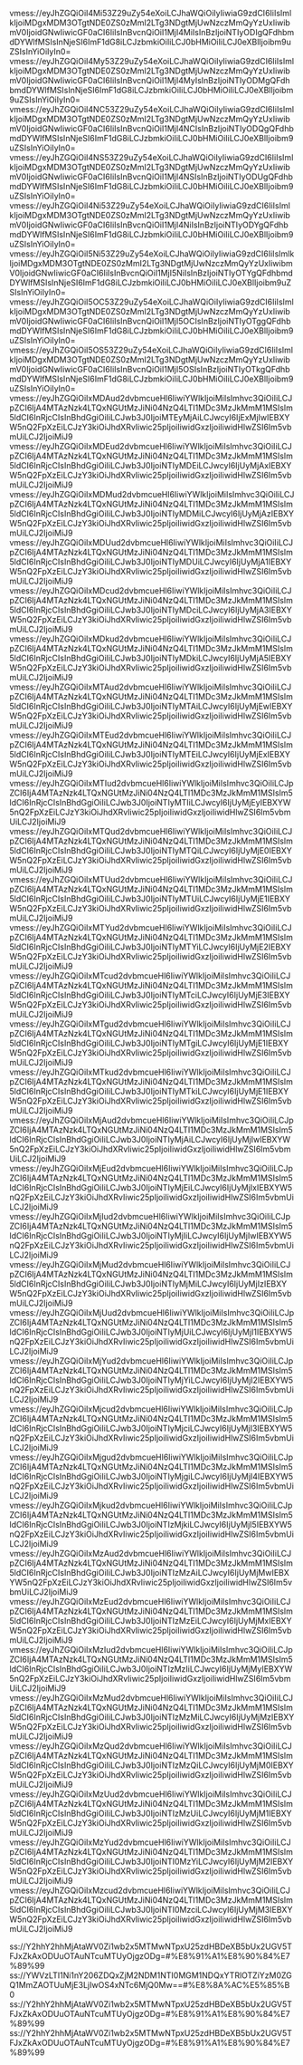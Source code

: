 vmess://eyJhZGQiOiI4Mi53Z29uZy54eXoiLCJhaWQiOiIyIiwiaG9zdCI6IiIsImlkIjoiMDgxMDM3OTgtNDE0ZS0zMmI2LTg3NDgtMjUwNzczMmQyYzUxIiwibmV0IjoidGNwIiwicGF0aCI6IiIsInBvcnQiOiI1MjI4MiIsInBzIjoiNTIyODIgQFdhbmdDYWlfMSIsInNjeSI6ImF1dG8iLCJzbmkiOiIiLCJ0bHMiOiIiLCJ0eXBlIjoibm9uZSIsInYiOiIyIn0=
vmess://eyJhZGQiOiI4My53Z29uZy54eXoiLCJhaWQiOiIyIiwiaG9zdCI6IiIsImlkIjoiMDgxMDM3OTgtNDE0ZS0zMmI2LTg3NDgtMjUwNzczMmQyYzUxIiwibmV0IjoidGNwIiwicGF0aCI6IiIsInBvcnQiOiI1MjI4MyIsInBzIjoiNTIyODMgQFdhbmdDYWlfMSIsInNjeSI6ImF1dG8iLCJzbmkiOiIiLCJ0bHMiOiIiLCJ0eXBlIjoibm9uZSIsInYiOiIyIn0=
vmess://eyJhZGQiOiI4NC53Z29uZy54eXoiLCJhaWQiOiIyIiwiaG9zdCI6IiIsImlkIjoiMDgxMDM3OTgtNDE0ZS0zMmI2LTg3NDgtMjUwNzczMmQyYzUxIiwibmV0IjoidGNwIiwicGF0aCI6IiIsInBvcnQiOiI1MjI4NCIsInBzIjoiNTIyODQgQFdhbmdDYWlfMSIsInNjeSI6ImF1dG8iLCJzbmkiOiIiLCJ0bHMiOiIiLCJ0eXBlIjoibm9uZSIsInYiOiIyIn0=
vmess://eyJhZGQiOiI4NS53Z29uZy54eXoiLCJhaWQiOiIyIiwiaG9zdCI6IiIsImlkIjoiMDgxMDM3OTgtNDE0ZS0zMmI2LTg3NDgtMjUwNzczMmQyYzUxIiwibmV0IjoidGNwIiwicGF0aCI6IiIsInBvcnQiOiI1MjI4NSIsInBzIjoiNTIyODUgQFdhbmdDYWlfMSIsInNjeSI6ImF1dG8iLCJzbmkiOiIiLCJ0bHMiOiIiLCJ0eXBlIjoibm9uZSIsInYiOiIyIn0=
vmess://eyJhZGQiOiI4Ni53Z29uZy54eXoiLCJhaWQiOiIyIiwiaG9zdCI6IiIsImlkIjoiMDgxMDM3OTgtNDE0ZS0zMmI2LTg3NDgtMjUwNzczMmQyYzUxIiwibmV0IjoidGNwIiwicGF0aCI6IiIsInBvcnQiOiI1MjI4NiIsInBzIjoiNTIyODYgQFdhbmdDYWlfMSIsInNjeSI6ImF1dG8iLCJzbmkiOiIiLCJ0bHMiOiIiLCJ0eXBlIjoibm9uZSIsInYiOiIyIn0=
vmess://eyJhZGQiOiI5Ni53Z29uZy54eXoiLCJhaWQiOiIyIiwiaG9zdCI6IiIsImlkIjoiMDgxMDM3OTgtNDE0ZS0zMmI2LTg3NDgtMjUwNzczMmQyYzUxIiwibmV0IjoidGNwIiwicGF0aCI6IiIsInBvcnQiOiI1MjI5NiIsInBzIjoiNTIyOTYgQFdhbmdDYWlfMSIsInNjeSI6ImF1dG8iLCJzbmkiOiIiLCJ0bHMiOiIiLCJ0eXBlIjoibm9uZSIsInYiOiIyIn0=
vmess://eyJhZGQiOiI5OC53Z29uZy54eXoiLCJhaWQiOiIyIiwiaG9zdCI6IiIsImlkIjoiMDgxMDM3OTgtNDE0ZS0zMmI2LTg3NDgtMjUwNzczMmQyYzUxIiwibmV0IjoidGNwIiwicGF0aCI6IiIsInBvcnQiOiI1MjI5OCIsInBzIjoiNTIyOTggQFdhbmdDYWlfMSIsInNjeSI6ImF1dG8iLCJzbmkiOiIiLCJ0bHMiOiIiLCJ0eXBlIjoibm9uZSIsInYiOiIyIn0=
vmess://eyJhZGQiOiI5OS53Z29uZy54eXoiLCJhaWQiOiIyIiwiaG9zdCI6IiIsImlkIjoiMDgxMDM3OTgtNDE0ZS0zMmI2LTg3NDgtMjUwNzczMmQyYzUxIiwibmV0IjoidGNwIiwicGF0aCI6IiIsInBvcnQiOiI1MjI5OSIsInBzIjoiNTIyOTkgQFdhbmdDYWlfMSIsInNjeSI6ImF1dG8iLCJzbmkiOiIiLCJ0bHMiOiIiLCJ0eXBlIjoibm9uZSIsInYiOiIyIn0=
vmess://eyJhZGQiOiIxMDAud2dvbmcueHl6IiwiYWlkIjoiMiIsImhvc3QiOiIiLCJpZCI6IjA4MTAzNzk4LTQxNGUtMzJiNi04NzQ4LTI1MDc3MzJkMmM1MSIsIm5ldCI6InRjcCIsInBhdGgiOiIiLCJwb3J0IjoiMTEyMjAiLCJwcyI6IjExMjIwIEBXYW5nQ2FpXzEiLCJzY3kiOiJhdXRvIiwic25pIjoiIiwidGxzIjoiIiwidHlwZSI6Im5vbmUiLCJ2IjoiMiJ9
vmess://eyJhZGQiOiIxMDEud2dvbmcueHl6IiwiYWlkIjoiMiIsImhvc3QiOiIiLCJpZCI6IjA4MTAzNzk4LTQxNGUtMzJiNi04NzQ4LTI1MDc3MzJkMmM1MSIsIm5ldCI6InRjcCIsInBhdGgiOiIiLCJwb3J0IjoiNTIyMDEiLCJwcyI6IjUyMjAxIEBXYW5nQ2FpXzEiLCJzY3kiOiJhdXRvIiwic25pIjoiIiwidGxzIjoiIiwidHlwZSI6Im5vbmUiLCJ2IjoiMiJ9
vmess://eyJhZGQiOiIxMDMud2dvbmcueHl6IiwiYWlkIjoiMiIsImhvc3QiOiIiLCJpZCI6IjA4MTAzNzk4LTQxNGUtMzJiNi04NzQ4LTI1MDc3MzJkMmM1MSIsIm5ldCI6InRjcCIsInBhdGgiOiIiLCJwb3J0IjoiNTIyMDMiLCJwcyI6IjUyMjAzIEBXYW5nQ2FpXzEiLCJzY3kiOiJhdXRvIiwic25pIjoiIiwidGxzIjoiIiwidHlwZSI6Im5vbmUiLCJ2IjoiMiJ9
vmess://eyJhZGQiOiIxMDUud2dvbmcueHl6IiwiYWlkIjoiMiIsImhvc3QiOiIiLCJpZCI6IjA4MTAzNzk4LTQxNGUtMzJiNi04NzQ4LTI1MDc3MzJkMmM1MSIsIm5ldCI6InRjcCIsInBhdGgiOiIiLCJwb3J0IjoiNTIyMDUiLCJwcyI6IjUyMjA1IEBXYW5nQ2FpXzEiLCJzY3kiOiJhdXRvIiwic25pIjoiIiwidGxzIjoiIiwidHlwZSI6Im5vbmUiLCJ2IjoiMiJ9
vmess://eyJhZGQiOiIxMDcud2dvbmcueHl6IiwiYWlkIjoiMiIsImhvc3QiOiIiLCJpZCI6IjA4MTAzNzk4LTQxNGUtMzJiNi04NzQ4LTI1MDc3MzJkMmM1MSIsIm5ldCI6InRjcCIsInBhdGgiOiIiLCJwb3J0IjoiNTIyMDciLCJwcyI6IjUyMjA3IEBXYW5nQ2FpXzEiLCJzY3kiOiJhdXRvIiwic25pIjoiIiwidGxzIjoiIiwidHlwZSI6Im5vbmUiLCJ2IjoiMiJ9
vmess://eyJhZGQiOiIxMDkud2dvbmcueHl6IiwiYWlkIjoiMiIsImhvc3QiOiIiLCJpZCI6IjA4MTAzNzk4LTQxNGUtMzJiNi04NzQ4LTI1MDc3MzJkMmM1MSIsIm5ldCI6InRjcCIsInBhdGgiOiIiLCJwb3J0IjoiNTIyMDkiLCJwcyI6IjUyMjA5IEBXYW5nQ2FpXzEiLCJzY3kiOiJhdXRvIiwic25pIjoiIiwidGxzIjoiIiwidHlwZSI6Im5vbmUiLCJ2IjoiMiJ9
vmess://eyJhZGQiOiIxMTAud2dvbmcueHl6IiwiYWlkIjoiMiIsImhvc3QiOiIiLCJpZCI6IjA4MTAzNzk4LTQxNGUtMzJiNi04NzQ4LTI1MDc3MzJkMmM1MSIsIm5ldCI6InRjcCIsInBhdGgiOiIiLCJwb3J0IjoiNTIyMTAiLCJwcyI6IjUyMjEwIEBXYW5nQ2FpXzEiLCJzY3kiOiJhdXRvIiwic25pIjoiIiwidGxzIjoiIiwidHlwZSI6Im5vbmUiLCJ2IjoiMiJ9
vmess://eyJhZGQiOiIxMTEud2dvbmcueHl6IiwiYWlkIjoiMiIsImhvc3QiOiIiLCJpZCI6IjA4MTAzNzk4LTQxNGUtMzJiNi04NzQ4LTI1MDc3MzJkMmM1MSIsIm5ldCI6InRjcCIsInBhdGgiOiIiLCJwb3J0IjoiNTIyMTEiLCJwcyI6IjUyMjExIEBXYW5nQ2FpXzEiLCJzY3kiOiJhdXRvIiwic25pIjoiIiwidGxzIjoiIiwidHlwZSI6Im5vbmUiLCJ2IjoiMiJ9
vmess://eyJhZGQiOiIxMTIud2dvbmcueHl6IiwiYWlkIjoiMiIsImhvc3QiOiIiLCJpZCI6IjA4MTAzNzk4LTQxNGUtMzJiNi04NzQ4LTI1MDc3MzJkMmM1MSIsIm5ldCI6InRjcCIsInBhdGgiOiIiLCJwb3J0IjoiNTIyMTIiLCJwcyI6IjUyMjEyIEBXYW5nQ2FpXzEiLCJzY3kiOiJhdXRvIiwic25pIjoiIiwidGxzIjoiIiwidHlwZSI6Im5vbmUiLCJ2IjoiMiJ9
vmess://eyJhZGQiOiIxMTQud2dvbmcueHl6IiwiYWlkIjoiMiIsImhvc3QiOiIiLCJpZCI6IjA4MTAzNzk4LTQxNGUtMzJiNi04NzQ4LTI1MDc3MzJkMmM1MSIsIm5ldCI6InRjcCIsInBhdGgiOiIiLCJwb3J0IjoiNTIyMTQiLCJwcyI6IjUyMjE0IEBXYW5nQ2FpXzEiLCJzY3kiOiJhdXRvIiwic25pIjoiIiwidGxzIjoiIiwidHlwZSI6Im5vbmUiLCJ2IjoiMiJ9
vmess://eyJhZGQiOiIxMTUud2dvbmcueHl6IiwiYWlkIjoiMiIsImhvc3QiOiIiLCJpZCI6IjA4MTAzNzk4LTQxNGUtMzJiNi04NzQ4LTI1MDc3MzJkMmM1MSIsIm5ldCI6InRjcCIsInBhdGgiOiIiLCJwb3J0IjoiNTIyMTUiLCJwcyI6IjUyMjE1IEBXYW5nQ2FpXzEiLCJzY3kiOiJhdXRvIiwic25pIjoiIiwidGxzIjoiIiwidHlwZSI6Im5vbmUiLCJ2IjoiMiJ9
vmess://eyJhZGQiOiIxMTYud2dvbmcueHl6IiwiYWlkIjoiMiIsImhvc3QiOiIiLCJpZCI6IjA4MTAzNzk4LTQxNGUtMzJiNi04NzQ4LTI1MDc3MzJkMmM1MSIsIm5ldCI6InRjcCIsInBhdGgiOiIiLCJwb3J0IjoiNTIyMTYiLCJwcyI6IjUyMjE2IEBXYW5nQ2FpXzEiLCJzY3kiOiJhdXRvIiwic25pIjoiIiwidGxzIjoiIiwidHlwZSI6Im5vbmUiLCJ2IjoiMiJ9
vmess://eyJhZGQiOiIxMTcud2dvbmcueHl6IiwiYWlkIjoiMiIsImhvc3QiOiIiLCJpZCI6IjA4MTAzNzk4LTQxNGUtMzJiNi04NzQ4LTI1MDc3MzJkMmM1MSIsIm5ldCI6InRjcCIsInBhdGgiOiIiLCJwb3J0IjoiNTIyMTciLCJwcyI6IjUyMjE3IEBXYW5nQ2FpXzEiLCJzY3kiOiJhdXRvIiwic25pIjoiIiwidGxzIjoiIiwidHlwZSI6Im5vbmUiLCJ2IjoiMiJ9
vmess://eyJhZGQiOiIxMTgud2dvbmcueHl6IiwiYWlkIjoiMiIsImhvc3QiOiIiLCJpZCI6IjA4MTAzNzk4LTQxNGUtMzJiNi04NzQ4LTI1MDc3MzJkMmM1MSIsIm5ldCI6InRjcCIsInBhdGgiOiIiLCJwb3J0IjoiNTIyMTgiLCJwcyI6IjUyMjE1IEBXYW5nQ2FpXzEiLCJzY3kiOiJhdXRvIiwic25pIjoiIiwidGxzIjoiIiwidHlwZSI6Im5vbmUiLCJ2IjoiMiJ9
vmess://eyJhZGQiOiIxMTkud2dvbmcueHl6IiwiYWlkIjoiMiIsImhvc3QiOiIiLCJpZCI6IjA4MTAzNzk4LTQxNGUtMzJiNi04NzQ4LTI1MDc3MzJkMmM1MSIsIm5ldCI6InRjcCIsInBhdGgiOiIiLCJwb3J0IjoiNTIyMTkiLCJwcyI6IjUyMjE1IEBXYW5nQ2FpXzEiLCJzY3kiOiJhdXRvIiwic25pIjoiIiwidGxzIjoiIiwidHlwZSI6Im5vbmUiLCJ2IjoiMiJ9
vmess://eyJhZGQiOiIxMjAud2dvbmcueHl6IiwiYWlkIjoiMiIsImhvc3QiOiIiLCJpZCI6IjA4MTAzNzk4LTQxNGUtMzJiNi04NzQ4LTI1MDc3MzJkMmM1MSIsIm5ldCI6InRjcCIsInBhdGgiOiIiLCJwb3J0IjoiNTIyMjAiLCJwcyI6IjUyMjIwIEBXYW5nQ2FpXzEiLCJzY3kiOiJhdXRvIiwic25pIjoiIiwidGxzIjoiIiwidHlwZSI6Im5vbmUiLCJ2IjoiMiJ9
vmess://eyJhZGQiOiIxMjEud2dvbmcueHl6IiwiYWlkIjoiMiIsImhvc3QiOiIiLCJpZCI6IjA4MTAzNzk4LTQxNGUtMzJiNi04NzQ4LTI1MDc3MzJkMmM1MSIsIm5ldCI6InRjcCIsInBhdGgiOiIiLCJwb3J0IjoiNTIyMjEiLCJwcyI6IjUyMjIxIEBXYW5nQ2FpXzEiLCJzY3kiOiJhdXRvIiwic25pIjoiIiwidGxzIjoiIiwidHlwZSI6Im5vbmUiLCJ2IjoiMiJ9
vmess://eyJhZGQiOiIxMjIud2dvbmcueHl6IiwiYWlkIjoiMiIsImhvc3QiOiIiLCJpZCI6IjA4MTAzNzk4LTQxNGUtMzJiNi04NzQ4LTI1MDc3MzJkMmM1MSIsIm5ldCI6InRjcCIsInBhdGgiOiIiLCJwb3J0IjoiNTIyMjIiLCJwcyI6IjUyMjIwIEBXYW5nQ2FpXzEiLCJzY3kiOiJhdXRvIiwic25pIjoiIiwidGxzIjoiIiwidHlwZSI6Im5vbmUiLCJ2IjoiMiJ9
vmess://eyJhZGQiOiIxMjMud2dvbmcueHl6IiwiYWlkIjoiMiIsImhvc3QiOiIiLCJpZCI6IjA4MTAzNzk4LTQxNGUtMzJiNi04NzQ4LTI1MDc3MzJkMmM1MSIsIm5ldCI6InRjcCIsInBhdGgiOiIiLCJwb3J0IjoiNTIyMjMiLCJwcyI6IjUyMjIzIEBXYW5nQ2FpXzEiLCJzY3kiOiJhdXRvIiwic25pIjoiIiwidGxzIjoiIiwidHlwZSI6Im5vbmUiLCJ2IjoiMiJ9
vmess://eyJhZGQiOiIxMjUud2dvbmcueHl6IiwiYWlkIjoiMiIsImhvc3QiOiIiLCJpZCI6IjA4MTAzNzk4LTQxNGUtMzJiNi04NzQ4LTI1MDc3MzJkMmM1MSIsIm5ldCI6InRjcCIsInBhdGgiOiIiLCJwb3J0IjoiNTIyMjUiLCJwcyI6IjUyMjI1IEBXYW5nQ2FpXzEiLCJzY3kiOiJhdXRvIiwic25pIjoiIiwidGxzIjoiIiwidHlwZSI6Im5vbmUiLCJ2IjoiMiJ9
vmess://eyJhZGQiOiIxMjYud2dvbmcueHl6IiwiYWlkIjoiMiIsImhvc3QiOiIiLCJpZCI6IjA4MTAzNzk4LTQxNGUtMzJiNi04NzQ4LTI1MDc3MzJkMmM1MSIsIm5ldCI6InRjcCIsInBhdGgiOiIiLCJwb3J0IjoiNTIyMjYiLCJwcyI6IjUyMjI2IEBXYW5nQ2FpXzEiLCJzY3kiOiJhdXRvIiwic25pIjoiIiwidGxzIjoiIiwidHlwZSI6Im5vbmUiLCJ2IjoiMiJ9
vmess://eyJhZGQiOiIxMjcud2dvbmcueHl6IiwiYWlkIjoiMiIsImhvc3QiOiIiLCJpZCI6IjA4MTAzNzk4LTQxNGUtMzJiNi04NzQ4LTI1MDc3MzJkMmM1MSIsIm5ldCI6InRjcCIsInBhdGgiOiIiLCJwb3J0IjoiNTIyMjciLCJwcyI6IjUyMjI3IEBXYW5nQ2FpXzEiLCJzY3kiOiJhdXRvIiwic25pIjoiIiwidGxzIjoiIiwidHlwZSI6Im5vbmUiLCJ2IjoiMiJ9
vmess://eyJhZGQiOiIxMjgud2dvbmcueHl6IiwiYWlkIjoiMiIsImhvc3QiOiIiLCJpZCI6IjA4MTAzNzk4LTQxNGUtMzJiNi04NzQ4LTI1MDc3MzJkMmM1MSIsIm5ldCI6InRjcCIsInBhdGgiOiIiLCJwb3J0IjoiNTIyMjgiLCJwcyI6IjUyMjI4IEBXYW5nQ2FpXzEiLCJzY3kiOiJhdXRvIiwic25pIjoiIiwidGxzIjoiIiwidHlwZSI6Im5vbmUiLCJ2IjoiMiJ9
vmess://eyJhZGQiOiIxMjkud2dvbmcueHl6IiwiYWlkIjoiMiIsImhvc3QiOiIiLCJpZCI6IjA4MTAzNzk4LTQxNGUtMzJiNi04NzQ4LTI1MDc3MzJkMmM1MSIsIm5ldCI6InRjcCIsInBhdGgiOiIiLCJwb3J0IjoiNTIzMjkiLCJwcyI6IjUyMjI5IEBXYW5nQ2FpXzEiLCJzY3kiOiJhdXRvIiwic25pIjoiIiwidGxzIjoiIiwidHlwZSI6Im5vbmUiLCJ2IjoiMiJ9
vmess://eyJhZGQiOiIxMzAud2dvbmcueHl6IiwiYWlkIjoiMiIsImhvc3QiOiIiLCJpZCI6IjA4MTAzNzk4LTQxNGUtMzJiNi04NzQ4LTI1MDc3MzJkMmM1MSIsIm5ldCI6InRjcCIsInBhdGgiOiIiLCJwb3J0IjoiNTIzMzAiLCJwcyI6IjUyMjMwIEBXYW5nQ2FpXzEiLCJzY3kiOiJhdXRvIiwic25pIjoiIiwidGxzIjoiIiwidHlwZSI6Im5vbmUiLCJ2IjoiMiJ9
vmess://eyJhZGQiOiIxMzEud2dvbmcueHl6IiwiYWlkIjoiMiIsImhvc3QiOiIiLCJpZCI6IjA4MTAzNzk4LTQxNGUtMzJiNi04NzQ4LTI1MDc3MzJkMmM1MSIsIm5ldCI6InRjcCIsInBhdGgiOiIiLCJwb3J0IjoiNTIzMzEiLCJwcyI6IjUyMjMxIEBXYW5nQ2FpXzEiLCJzY3kiOiJhdXRvIiwic25pIjoiIiwidGxzIjoiIiwidHlwZSI6Im5vbmUiLCJ2IjoiMiJ9
vmess://eyJhZGQiOiIxMzIud2dvbmcueHl6IiwiYWlkIjoiMiIsImhvc3QiOiIiLCJpZCI6IjA4MTAzNzk4LTQxNGUtMzJiNi04NzQ4LTI1MDc3MzJkMmM1MSIsIm5ldCI6InRjcCIsInBhdGgiOiIiLCJwb3J0IjoiNTIzMzIiLCJwcyI6IjUyMjMyIEBXYW5nQ2FpXzEiLCJzY3kiOiJhdXRvIiwic25pIjoiIiwidGxzIjoiIiwidHlwZSI6Im5vbmUiLCJ2IjoiMiJ9
vmess://eyJhZGQiOiIxMzMud2dvbmcueHl6IiwiYWlkIjoiMiIsImhvc3QiOiIiLCJpZCI6IjA4MTAzNzk4LTQxNGUtMzJiNi04NzQ4LTI1MDc3MzJkMmM1MSIsIm5ldCI6InRjcCIsInBhdGgiOiIiLCJwb3J0IjoiNTIzMzMiLCJwcyI6IjUyMjMzIEBXYW5nQ2FpXzEiLCJzY3kiOiJhdXRvIiwic25pIjoiIiwidGxzIjoiIiwidHlwZSI6Im5vbmUiLCJ2IjoiMiJ9
vmess://eyJhZGQiOiIxMzQud2dvbmcueHl6IiwiYWlkIjoiMiIsImhvc3QiOiIiLCJpZCI6IjA4MTAzNzk4LTQxNGUtMzJiNi04NzQ4LTI1MDc3MzJkMmM1MSIsIm5ldCI6InRjcCIsInBhdGgiOiIiLCJwb3J0IjoiNTIzMzQiLCJwcyI6IjUyMjM0IEBXYW5nQ2FpXzEiLCJzY3kiOiJhdXRvIiwic25pIjoiIiwidGxzIjoiIiwidHlwZSI6Im5vbmUiLCJ2IjoiMiJ9
vmess://eyJhZGQiOiIxMzUud2dvbmcueHl6IiwiYWlkIjoiMiIsImhvc3QiOiIiLCJpZCI6IjA4MTAzNzk4LTQxNGUtMzJiNi04NzQ4LTI1MDc3MzJkMmM1MSIsIm5ldCI6InRjcCIsInBhdGgiOiIiLCJwb3J0IjoiNTIzMzUiLCJwcyI6IjUyMjM1IEBXYW5nQ2FpXzEiLCJzY3kiOiJhdXRvIiwic25pIjoiIiwidGxzIjoiIiwidHlwZSI6Im5vbmUiLCJ2IjoiMiJ9
vmess://eyJhZGQiOiIxMzYud2dvbmcueHl6IiwiYWlkIjoiMiIsImhvc3QiOiIiLCJpZCI6IjA4MTAzNzk4LTQxNGUtMzJiNi04NzQ4LTI1MDc3MzJkMmM1MSIsIm5ldCI6InRjcCIsInBhdGgiOiIiLCJwb3J0IjoiNTI0MzYiLCJwcyI6IjUyMjM2IEBXYW5nQ2FpXzEiLCJzY3kiOiJhdXRvIiwic25pIjoiIiwidGxzIjoiIiwidHlwZSI6Im5vbmUiLCJ2IjoiMiJ9
vmess://eyJhZGQiOiIxMzcud2dvbmcueHl6IiwiYWlkIjoiMiIsImhvc3QiOiIiLCJpZCI6IjA4MTAzNzk4LTQxNGUtMzJiNi04NzQ4LTI1MDc3MzJkMmM1MSIsIm5ldCI6InRjcCIsInBhdGgiOiIiLCJwb3J0IjoiNTI0MzciLCJwcyI6IjUyMjM3IEBXYW5nQ2FpXzEiLCJzY3kiOiJhdXRvIiwic25pIjoiIiwidGxzIjoiIiwidHlwZSI6Im5vbmUiLCJ2IjoiMiJ9

ss://Y2hhY2hhMjAtaWV0Zi1wb2x5MTMwNTpxU25zdHBDeXB5bUx2UGV5TFJxZkAxODUuOTAuNTcuMTUyOjgzODg=#%E8%91%A1%E8%90%84%E7%89%99
ss://YWVzLTI1Ni1nY206ZDQxZjM2NDM1NTI0MGM1NDQxYTRlOTZiYzM0ZGQ1MmZAOTUuMjE3LjIwOS4xNTc6MjQ0Mw==#%E8%8A%AC%E5%85%B0
ss://Y2hhY2hhMjAtaWV0Zi1wb2x5MTMwNTpxU25zdHBDeXB5bUx2UGV5TFJxZkAxODUuOTAuNTcuMTUyOjgzODg=#%E8%91%A1%E8%90%84%E7%89%99
ss://Y2hhY2hhMjAtaWV0Zi1wb2x5MTMwNTpxU25zdHBDeXB5bUx2UGV5TFJxZkAxODUuOTAuNTcuMTUyOjgzODg=#%E8%91%A1%E8%90%84%E7%89%99
